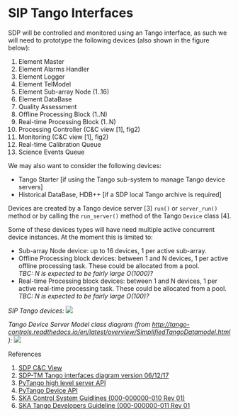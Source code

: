 # SIP Tango Interfaces

SDP will be controlled and monitored using an Tango interface, as such we
will need to prototype the following devices (also shown in the figure below):

1. Element Master
1. Element Alarms Handler
1. Element Logger
1. Element TelModel
1. Element Sub-array Node (1..16)
1. Element DataBase
1. Quality Assessment
1. Offline Processing Block (1..N)
1. Real-time Processing Block (1..N)
1. Processing Controller (C&C view [1], fig2)
1. Monitoring (C&C view [1], fig2)
1. Real-time Calibration Queue
1. Science Events Queue 

We may also want to consider the following devices:

- Tango Starter \[if using the Tango sub-system to manage Tango device servers]
- Historical DataBase, HDB++ \[if a SDP local Tango archive is required]


Devices are created by a Tango device server [3] `run()` or `server_run()` method 
or by calling the `run_server()` method of the Tango `Device` class [4].

Some of these devices types will have need multiple active concurrent device 
instances. At the moment this is limited to:

- Sub-array Node device: up to 16 devices, 1 per active sub-array.
- Offline Processing block devices: between 1 and N devices, 1 per active 
  offline processing task. These could be allocated from a pool.<br>
  *TBC: N is expected to be fairly large O(1000)?*
- Real-time Processing block devices: between 1 and N devices, 1 per active 
  real-time processing task. These could be allocated from a pool.
  *TBC: N is expected to be fairly large O(100)?*


*SIP Tango devices:*
![](https://drive.google.com/uc?id=1uxdQVvqX6JMqtTeD8rcrmXXYutXoRpVW)

*Tango Device Server Model class diagram (from <http://tango-controls.readthedocs.io/en/latest/overview/SimplifiedTangoDatamodel.html>):*
![](http://tango-controls.readthedocs.io/en/latest/_images/image2.jpg)

References

1. [SDP C&C View](http://bit.ly/sdp_system_cc_view)
1. [SDP-TM Tango interfaces diagram version 06/12/17](https://drive.google.com/uc?id=1Pp96owTtlzOzmGxRaQTqfL21NMVfWUdf)
1. [PyTango high level server API](http://pytango.readthedocs.io/en/stable/server_api/server.html)
1. [PyTango Device API](http://pytango.readthedocs.io/en/stable/server_api/server.html#tango.server.Device)
1. [SKA Control System Guidlines (000-000000-010 Rev 01)](https://ska-aw.bentley.com/SKAProd/Search/QuickLink.aspx?n=000-000000-010&t=3&d=Main%5ceB_PROD&sc=Global&r=01&i=view)
1. [SKA Tango Developers Guideline (000-000000-011 Rev 01](https://docs.google.com/document/d/1vr6xcYTpYOZnECmu47KG5cdyKMF9zE089ufBT5CprNY/edit#heading=h.gjdgxs)


